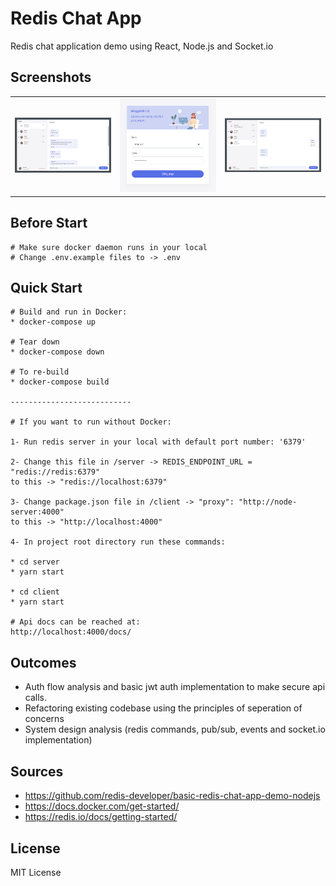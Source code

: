 # Redis Chat App

Redis chat application demo using React, Node.js and Socket.io

## Screenshots

|                                |                                                |                                                |
| :--------------------------------------------------------------------------------------------------------------------------------------------------------------------------: | :---------------------------------------------------------------------------------------------------------------------------------------------------------------------: | :---------------------------------------------------------------------------------------------------------------------------------------------------------------------: |
| <img width="600" alt="" src="screenshots/2.png"> | <img width="600" alt="" src="screenshots/1.png"> | <img width="600" alt="" src="screenshots/3.png"> | <img width="1604" alt="" src=""> |

## Before Start

```
# Make sure docker daemon runs in your local
# Change .env.example files to -> .env
```

## Quick Start

```
# Build and run in Docker:
* docker-compose up

# Tear down
* docker-compose down

# To re-build
* docker-compose build

---------------------------

# If you want to run without Docker:

1- Run redis server in your local with default port number: '6379'

2- Change this file in /server -> REDIS_ENDPOINT_URL = "redis://redis:6379"
to this -> "redis://localhost:6379"

3- Change package.json file in /client -> "proxy": "http://node-server:4000"
to this -> "http://localhost:4000"

4- In project root directory run these commands:

* cd server
* yarn start

* cd client
* yarn start

# Api docs can be reached at:
http://localhost:4000/docs/

```

## Outcomes

* Auth flow analysis and basic jwt auth implementation to make secure api calls.
* Refactoring existing codebase using the principles of seperation of concerns
* System design analysis (redis commands, pub/sub, events and socket.io implementation)

## Sources

* <https://github.com/redis-developer/basic-redis-chat-app-demo-nodejs>
* <https://docs.docker.com/get-started/>
* <https://redis.io/docs/getting-started/>

## License

MIT License

